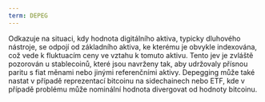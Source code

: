 ```yaml
---
term: DEPEG
---
```


Odkazuje na situaci, kdy hodnota digitálního aktiva, typicky dluhového nástroje, se odpojí od základního aktiva, ke kterému je obvykle indexována, což vede k fluktuacím ceny ve vztahu k tomuto aktivu. Tento jev je zvláště pozorován u stablecoinů, které jsou navrženy tak, aby udržovaly přísnou paritu s fiat měnami nebo jinými referenčními aktivy. Depegging může také nastat v případě reprezentací bitcoinu na sidechainech nebo ETF, kde v případě problému může nominální hodnota divergovat od hodnoty bitcoinu.